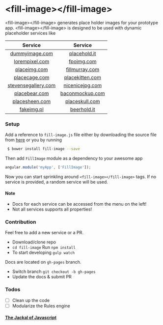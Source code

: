 # &lt;fill-image>&lt;/fill-image>

&lt;fill-image>&lt;/fill-image> generates place holder images for your prototype app. &lt;fill-image>&lt;/fill-image> is designed to be used with dynamic placeholder services like

|     Service     |  Service          | 
| :-------------: |:-------------:| 
| [dummyimage.com](http://dummyimage.com/)    | [placehold.it](http://placehold.it/)| 
| [lorempixel.com](http://lorempixel.com/)    | [fpoimg.com](http://fpoimg.com/)      | 
| [placeimg.com](http://placeimg.com/) | [fillmurray.com](http://www.fillmurray.com/)     | 
| [placecage.com](http://www.placecage.com/) | [placekitten.com](http://placekitten.com/)      | 
| [stevensegallery.com](http://www.stevensegallery.com/)| [nicenicejpg.com](http://www.nicenicejpg.com/)      | 
| [placebear.com](http://placebear.com/) | [baconmockup.com](http://baconmockup.com/)    | 
| [placesheen.com](http://placesheen.com/)| [placeskull.com](http://placeskull.com/)      | 
| [fakeimg.pl](http://fakeimg.pl/) | [beerhold.it](http://beerhold.it/)      | 

### Setup

Add a reference to `fill-image.js` file either by downloading the source file from [here](dist/fill-image.min.js) or you by running

```bash
 $ bower install fill-image --save
 ```
Then add `FillImage` module as a dependency to your awesome app

```js
angular.module('myApp', ['FillImage']);
```

Now you can start sprinkling around `<fill-image></fill-image>` tags. If no service is provided, a random service will be used.

#### Note
* Docs for each service can be accessed from the menu on the left!
* Not all services supports all properties!

### Contribution

Feel free to add a new service or a PR. 

* Download/clone repo
* `cd fill-image` Run `npm install` 
* To start developing `gulp watch`

Docs are located on `gh-pages` branch.

* Switch branch `git checkout -b gh-pages`
* Update  the docs & submit PR

### Todos
* [ ] Clean up the code
* [ ] Modularize the Rules engine

#### [The Jackal of Javascript](http://thejackalofjavascript.com/)